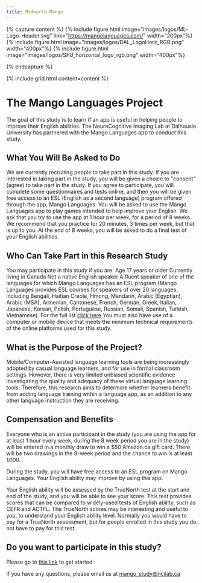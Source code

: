 ```yaml
---
title: Madworld-Mango
---
```


{% capture content %}
{% include figure.html image="images/logos/ML-Logo-Header.svg" link="https://mangolanguages.com/" width="200px"%}
{% include figure.html image="images/logos/DAL_LogoHorz_RGB.png" width="400px"%}
{% include figure.html image="images/logos/SFU_horizontal_logo_rgb.png" width="400px"%}

{% endcapture %}

{% include grid.html content=content %}

# The Mango Languages Project

The goal of this study is to learn if an app is useful in helping people to improve their English abilities. The NeuroCognitive Imaging Lab at Dalhousie University has partnered with the Mango Languages app to conduct this study.
## What You Will Be Asked to Do
We are currently recruiting people to take part in this study. If you are interested in taking part in the study, you will be given a choice to "consent" (agree) to take part in the study. If you agree to participate, you will complete some questionnaires and tests online, and then you will be given free access to an ESL (English as a second language) program offered through the app, Mango Languages. You will be asked to use the Mango Languages app to play games intended to help improve your English. We ask that you try to use the app at 1 hour per week, for a period of 8 weeks. We recommend that you practice for 20 minutes, 3 times per week, but that is up to you. At the end of 8 weeks, you will be asked to do a final test of your English abilities.

## Who Can Take Part in this Research Study

You may participate in this study if you are:
Age 17 years or older
Currently living in Canada
Not a native English speaker
A fluent speaker of one of the languages for which Mango Languages has an ESL program (Mango Languages provides ESL courses for speakers of over 20 languages, including Bengali, Haitian Creole, Hmong, Mandarin, Arabic (Egyptian), Arabic (MSA), Armenian, Cantonese, French, German, Greek, Italian, Japanese, Korean, Polish, Portuguese, Russian, Somali, Spanish, Turkish, Vietnamese). For the full list [click here](https://mangolanguages.com/available-languages/english-courses/)
You must also have use of a computer or mobile device that meets the minimum technical requirements of the online platforms used for this study.


## What is the Purpose of the Project?
Mobile/Computer-Assisted language learning tools are being increasingly adopted by casual language learners, and for use in formal classroom settings. However, there is very limited unbiased scientific evidence investigating the quality and adequacy of these virtual language learning tools. Therefore, this research aims to determine whether learners benefit from adding language training within a language app, as an addition to any other language instruction they are receiving. 

## Compensation and Benefits

Everyone who is an active participant in the study (you are using the app for at least 1 hour every week, during the 8 week period you are in the study) will be entered in a monthly draw to win a $50 Amazon.ca gift card. There will be two drawings in the 8-week period and the chance to win is at least 1/100.

During the study, you will have free access to an ESL program on Mango Languages. Your English ability may improve by using this app.

Your English ability will be assessed by the TrueNorth test at the start and end of the study, and you will be able to see your score. This test provides scores that can be compared to widely-used tests of English ability, such as CEFR and ACTFL. The TrueNorth scores may be interesting and useful to you, to understand your English ability level. Normally you would have to pay for a TrueNorth assessment, but for people enrolled in this study you do not have to pay for this test.

## Do you want to participate in this study?
Please go to [this link](https://bit.ly/3wNinP9) to get started


If you have any questions, please email us at [mango_study@ncilab.ca](mailto:mango_study@ncilab.ca)


